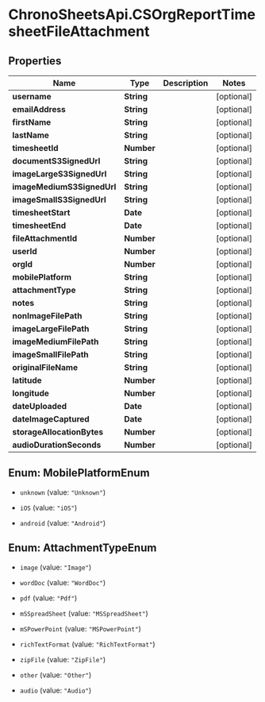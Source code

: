 # ChronoSheetsApi.CSOrgReportTimesheetFileAttachment

## Properties
Name | Type | Description | Notes
------------ | ------------- | ------------- | -------------
**username** | **String** |  | [optional] 
**emailAddress** | **String** |  | [optional] 
**firstName** | **String** |  | [optional] 
**lastName** | **String** |  | [optional] 
**timesheetId** | **Number** |  | [optional] 
**documentS3SignedUrl** | **String** |  | [optional] 
**imageLargeS3SignedUrl** | **String** |  | [optional] 
**imageMediumS3SignedUrl** | **String** |  | [optional] 
**imageSmallS3SignedUrl** | **String** |  | [optional] 
**timesheetStart** | **Date** |  | [optional] 
**timesheetEnd** | **Date** |  | [optional] 
**fileAttachmentId** | **Number** |  | [optional] 
**userId** | **Number** |  | [optional] 
**orgId** | **Number** |  | [optional] 
**mobilePlatform** | **String** |  | [optional] 
**attachmentType** | **String** |  | [optional] 
**notes** | **String** |  | [optional] 
**nonImageFilePath** | **String** |  | [optional] 
**imageLargeFilePath** | **String** |  | [optional] 
**imageMediumFilePath** | **String** |  | [optional] 
**imageSmallFilePath** | **String** |  | [optional] 
**originalFileName** | **String** |  | [optional] 
**latitude** | **Number** |  | [optional] 
**longitude** | **Number** |  | [optional] 
**dateUploaded** | **Date** |  | [optional] 
**dateImageCaptured** | **Date** |  | [optional] 
**storageAllocationBytes** | **Number** |  | [optional] 
**audioDurationSeconds** | **Number** |  | [optional] 


<a name="MobilePlatformEnum"></a>
## Enum: MobilePlatformEnum


* `unknown` (value: `"Unknown"`)

* `iOS` (value: `"iOS"`)

* `android` (value: `"Android"`)




<a name="AttachmentTypeEnum"></a>
## Enum: AttachmentTypeEnum


* `image` (value: `"Image"`)

* `wordDoc` (value: `"WordDoc"`)

* `pdf` (value: `"Pdf"`)

* `mSSpreadSheet` (value: `"MSSpreadSheet"`)

* `mSPowerPoint` (value: `"MSPowerPoint"`)

* `richTextFormat` (value: `"RichTextFormat"`)

* `zipFile` (value: `"ZipFile"`)

* `other` (value: `"Other"`)

* `audio` (value: `"Audio"`)




